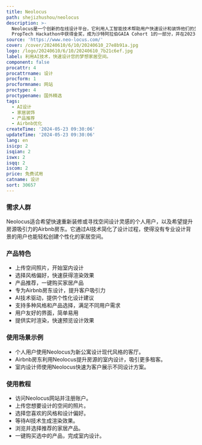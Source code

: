 ```yaml
---
title: Neolocus
path: shejizhushou/neolocus
description: >-
  Neolocus是一个创新的在线设计平台，它利用人工智能技术帮助用户快速设计和装饰他们的生活空间。用户只需上传空间照片，选择风格偏好，Neolocus就能在一分钟内提供令人惊叹的渲染效果，并推荐相应的产品购买，实现梦想家居的构建。该平台不仅服务于个人用户，还特别为Airbnb房东提供服务，帮助他们吸引更多客户。Neolocus的技术背景包括在ROSHN
  PropTech Hackathon中获得金奖，成为沙特阿拉伯GAIA Cohort 1的一部分，并在2023年的Cityscape Global上展出。
source: 'https://www.neo-locus.com/'
cover: /cover/20240610/6/10/20240610_27e8b91a.jpg
logo: /logo/20240610/6/10/20240610_7b21c6ef.jpg
label: 利用AI技术，快速设计您的梦想家居空间。
component: false
procattr: 4
procattrname: 设计
procform: 1
procformname: 网站
proctype: 4
proctypename: 国外精选
tags:
  - AI设计
  - 家居装饰
  - 产品推荐
  - Airbnb优化
createTime: '2024-05-23 09:30:06'
updateTime: '2024-05-23 09:30:06'
lang: en
isicp: 2
isqian: 2
iswx: 2
isqq: 2
iscom: 2
price: 免费试用
catname: 设计
sort: 30657
---
```




### 需求人群
Neolocus适合希望快速重新装修或寻找空间设计灵感的个人用户，以及希望提升房源吸引力的Airbnb房东。它通过AI技术简化了设计过程，使得没有专业设计背景的用户也能轻松创建个性化的家居空间。

### 产品特色
* 上传空间照片，开始室内设计
* 选择风格偏好，快速获得渲染效果
* 产品推荐，一键购买家居产品
* 专为Airbnb房东设计，提升客户吸引力
* AI技术驱动，提供个性化设计建议
* 支持多种风格和产品选择，满足不同用户需求
* 用户友好的界面，简单易用
* 提供实时渲染，快速预览设计效果

### 使用场景示例
* 个人用户使用Neolocus为新公寓设计现代风格的客厅。
* Airbnb房东利用Neolocus提升房源的室内设计，吸引更多租客。
* 室内设计师使用Neolocus快速为客户展示不同设计方案。

### 使用教程
* 访问Neolocus网站并注册账户。
* 上传您想要设计的空间的照片。
* 选择您喜欢的风格和设计偏好。
* 等待AI技术生成渲染效果。
* 浏览并选择推荐的家居产品。
* 一键购买选中的产品，完成室内设计。

  

